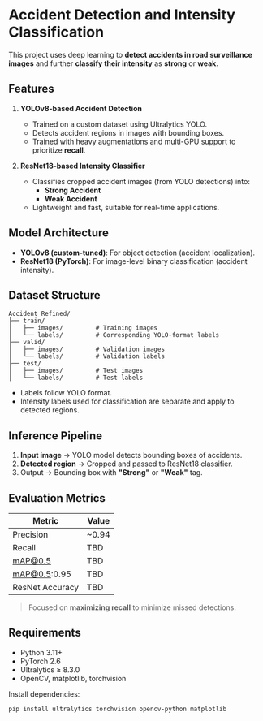 # Accident Detection and Intensity Classification

This project uses deep learning to **detect accidents in road surveillance images** and further **classify their intensity** as **strong** or **weak**.

## Features

1. **YOLOv8-based Accident Detection**
   - Trained on a custom dataset using Ultralytics YOLO.
   - Detects accident regions in images with bounding boxes.
   - Trained with heavy augmentations and multi-GPU support to prioritize **recall**.

2. **ResNet18-based Intensity Classifier**
   - Classifies cropped accident images (from YOLO detections) into:
     - **Strong Accident**
     - **Weak Accident**
   - Lightweight and fast, suitable for real-time applications.

## Model Architecture

- **YOLOv8 (custom-tuned)**: For object detection (accident localization).
- **ResNet18 (PyTorch)**: For image-level binary classification (accident intensity).

## Dataset Structure
```
Accident_Refined/
├── train/
│   ├── images/         # Training images
│   └── labels/         # Corresponding YOLO-format labels
├── valid/
│   ├── images/         # Validation images
│   └── labels/         # Validation labels
├── test/
│   ├── images/         # Test images
│   └── labels/         # Test labels
```

- Labels follow YOLO format.
- Intensity labels used for classification are separate and apply to detected regions.

## Inference Pipeline

1. **Input image** → YOLO model detects bounding boxes of accidents.
2. **Detected region** → Cropped and passed to ResNet18 classifier.
3. Output → Bounding box with **"Strong"** or **"Weak"** tag.

## Evaluation Metrics

| Metric         | Value   |
|----------------|---------|
| Precision      | ~0.94   |
| Recall         | TBD     |
| mAP@0.5        | TBD     |
| mAP@0.5:0.95   | TBD     |
| ResNet Accuracy| TBD     |

> Focused on **maximizing recall** to minimize missed detections.

## Requirements

- Python 3.11+
- PyTorch 2.6
- Ultralytics ≥ 8.3.0
- OpenCV, matplotlib, torchvision

Install dependencies:
```bash
pip install ultralytics torchvision opencv-python matplotlib

